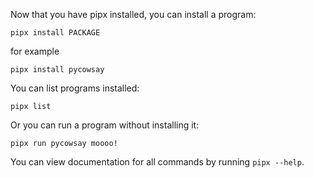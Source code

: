 Now that you have pipx installed, you can install a program:
```
pipx install PACKAGE
```

for example

```
pipx install pycowsay
```

You can list programs installed:
```
pipx list
```

Or you can run a program without installing it:
```
pipx run pycowsay moooo!
```

You can view documentation for all commands by running `pipx --help`.
